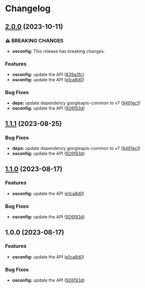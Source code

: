# Changelog

## [2.0.0](https://github.com/googleapis/google-api-nodejs-client/compare/osconfig-v1.1.1...osconfig-v2.0.0) (2023-10-11)


### ⚠ BREAKING CHANGES

* **osconfig:** This release has breaking changes.

### Features

* **osconfig:** update the API ([839a3fc](https://github.com/googleapis/google-api-nodejs-client/commit/839a3fc0ce527a899c522f02081765ba82b4eff0))
* **osconfig:** update the API ([e1ca8d0](https://github.com/googleapis/google-api-nodejs-client/commit/e1ca8d031ee061a9dba7505a47d3572ec7211843))


### Bug Fixes

* **deps:** update dependency googleapis-common to v7 ([9491ec1](https://github.com/googleapis/google-api-nodejs-client/commit/9491ec1cdc3c413e7d73edcfcd59cf5c28a7c855))
* **osconfig:** update the API ([926f83d](https://github.com/googleapis/google-api-nodejs-client/commit/926f83d5711be9b30b4dfe9a70530e761a075e76))

## [1.1.1](https://github.com/googleapis/google-api-nodejs-client/compare/osconfig-v1.1.0...osconfig-v1.1.1) (2023-08-25)


### Bug Fixes

* **deps:** update dependency googleapis-common to v7 ([9491ec1](https://github.com/googleapis/google-api-nodejs-client/commit/9491ec1cdc3c413e7d73edcfcd59cf5c28a7c855))
* **osconfig:** update the API ([926f83d](https://github.com/googleapis/google-api-nodejs-client/commit/926f83d5711be9b30b4dfe9a70530e761a075e76))

## [1.1.0](https://github.com/googleapis/google-api-nodejs-client/compare/osconfig-v1.0.0...osconfig-v1.1.0) (2023-08-17)


### Features

* **osconfig:** update the API ([e1ca8d0](https://github.com/googleapis/google-api-nodejs-client/commit/e1ca8d031ee061a9dba7505a47d3572ec7211843))


### Bug Fixes

* **osconfig:** update the API ([926f83d](https://github.com/googleapis/google-api-nodejs-client/commit/926f83d5711be9b30b4dfe9a70530e761a075e76))

## 1.0.0 (2023-08-17)


### Features

* **osconfig:** update the API ([e1ca8d0](https://github.com/googleapis/google-api-nodejs-client/commit/e1ca8d031ee061a9dba7505a47d3572ec7211843))


### Bug Fixes

* **osconfig:** update the API ([926f83d](https://github.com/googleapis/google-api-nodejs-client/commit/926f83d5711be9b30b4dfe9a70530e761a075e76))
